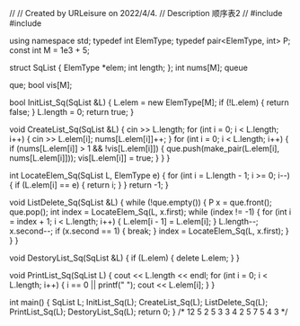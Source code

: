//
// Created by URLeisure on 2022/4/4.
// Description 顺序表2
//
#include<iostream>
#include<queue>

using namespace std;
typedef int ElemType;
typedef pair<ElemType, int> P;
const int M = 1e3 + 5;

struct SqList {
    ElemType *elem;
    int length;
};
int nums[M];
queue<P> que;
bool vis[M];

bool InitList_Sq(SqList &L) {
    L.elem = new ElemType[M];
    if (!L.elem) {
        return false;
    }
    L.length = 0;
    return true;
}

void CreateList_Sq(SqList &L) {
    cin >> L.length;
    for (int i = 0; i < L.length; i++) {
        cin >> L.elem[i];
        nums[L.elem[i]]++;
    }
    for (int i = 0; i < L.length; i++) {
        if (nums[L.elem[i]] > 1 && !vis[L.elem[i]]) {
            que.push(make_pair(L.elem[i], nums[L.elem[i]]));
            vis[L.elem[i]] = true;
        }
    }
}

int LocateElem_Sq(SqList L, ElemType e) {
    for (int i = L.length - 1; i >= 0; i--) {
        if (L.elem[i] == e) {
            return i;
        }
    }
    return -1;
}

void ListDelete_Sq(SqList &L) {
    while (!que.empty()) {
        P x = que.front();
        que.pop();
        int index = LocateElem_Sq(L, x.first);
        while (index != -1) {
            for (int i = index + 1; i < L.length; i++) {
                L.elem[i - 1] = L.elem[i];
            }
            L.length--;
            x.second--;
            if (x.second == 1) {
                break;
            }
            index = LocateElem_Sq(L, x.first);
        }
    }
}

void DestoryList_Sq(SqList &L) {
    if (L.elem) {
        delete L.elem;
    }
}

void PrintList_Sq(SqList L) {
    cout << L.length << endl;
    for (int i = 0; i < L.length; i++) {
        i == 0 || printf(" ");
        cout << L.elem[i];
    }
}

int main() {
    SqList L;
    InitList_Sq(L);
    CreateList_Sq(L);
    ListDelete_Sq(L);
    PrintList_Sq(L);
    DestoryList_Sq(L);
    return 0;
}
/*
12
5 2 5 3 3 4 2 5 7 5 4 3
 */